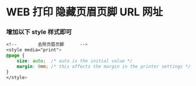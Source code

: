 # WEB 打印 隐藏页眉页脚 URL 网址

### 增加以下 style 样式即可
```css
<!--		去除页眉页脚		-->
<style media="print">
@page {
    size: auto;  /* auto is the initial value */
    margin: 0mm; /* this affects the margin in the printer settings */
}
</style>
```
